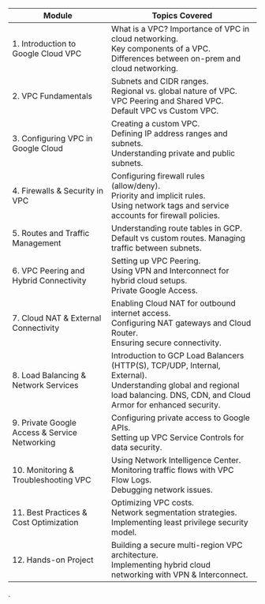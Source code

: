 | Module                                        | Topics Covered                                                                                                                                                                     |
| --------------------------------------------- | ---------------------------------------------------------------------------------------------------------------------------------------------------------------------------------- |
| 1. Introduction to Google Cloud VPC           | What is a VPC? Importance of VPC in cloud networking.<br />Key components of a VPC. <br />Differences between on-prem and cloud networking.                                        |
| 2. VPC Fundamentals                           | Subnets and CIDR ranges.<br />Regional vs. global nature of VPC. <br />VPC Peering and Shared VPC. <br />Default VPC vs Custom VPC.                                                |
| 3. Configuring VPC in Google Cloud            | Creating a custom VPC.<br />Defining IP address ranges and subnets. <br />Understanding private and public subnets.                                                                |
| 4. Firewalls & Security in VPC                | Configuring firewall rules (allow/deny).<br />Priority and implicit rules. <br />Using network tags and service accounts for firewall policies.                                    |
| 5. Routes and Traffic Management              | Understanding route tables in GCP.<br />Default vs custom routes. Managing traffic between subnets.                                                                                |
| 6. VPC Peering and Hybrid Connectivity        | Setting up VPC Peering.<br />Using VPN and Interconnect for hybrid cloud setups. <br />Private Google Access.                                                                      |
| 7. Cloud NAT & External Connectivity          | Enabling Cloud NAT for outbound internet access.<br />Configuring NAT gateways and Cloud Router. <br />Ensuring secure connectivity.                                               |
| 8. Load Balancing & Network Services          | Introduction to GCP Load Balancers (HTTP(S), TCP/UDP, Internal, External).<br />Understanding global and regional load balancing. DNS, CDN, and Cloud Armor for enhanced security. |
| 9. Private Google Access & Service Networking | Configuring private access to Google APIs.<br />Setting up VPC Service Controls for data security.                                                                                 |
| 10. Monitoring & Troubleshooting VPC          | Using Network Intelligence Center.<br />Monitoring traffic flows with VPC Flow Logs.<br /> Debugging network issues.                                                               |
| 11. Best Practices & Cost Optimization        | Optimizing VPC costs.<br />Network segmentation strategies. <br />Implementing least privilege security model.                                                                     |
| 12. Hands-on Project                          | Building a secure multi-region VPC architecture.<br />Implementing hybrid cloud networking with VPN & Interconnect.                                                                |

.
